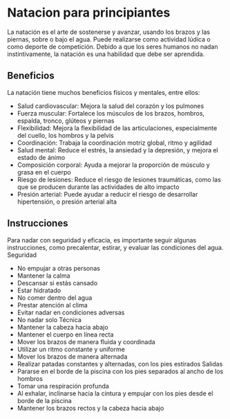 # Natacion para principiantes 

La natación es el arte de sostenerse y avanzar, usando los brazos y las piernas, sobre o bajo el agua. Puede realizarse como actividad lúdica o como deporte de competición. Debido a que los seres humanos no nadan instintivamente, la natación es una habilidad que debe ser aprendida.

## Beneficios

La natación tiene muchos beneficios físicos y mentales, entre ellos: 
- Salud cardiovascular: Mejora la salud del corazón y los pulmones 
- Fuerza muscular: Fortalece los músculos de los brazos, hombros, espalda, tronco, glúteos y piernas 
- Flexibilidad: Mejora la flexibilidad de las articulaciones, especialmente del cuello, los hombros y la pelvis 
- Coordinación: Trabaja la coordinación motriz global, ritmo y agilidad 
- Salud mental: Reduce el estrés, la ansiedad y la depresión, y mejora el estado de ánimo 
- Composición corporal: Ayuda a mejorar la proporción de músculo y grasa en el cuerpo 
- Riesgo de lesiones: Reduce el riesgo de lesiones traumáticas, como las que se producen durante las actividades de alto impacto 
- Presión arterial: Puede ayudar a reducir el riesgo de desarrollar hipertensión, o presión arterial alta 

## Instrucciones

Para nadar con seguridad y eficacia, es importante seguir algunas instrucciones, como precalentar, estirar, y evaluar las condiciones del agua. 
Seguridad 
- No empujar a otras personas
- Mantener la calma
- Descansar si estás cansado
- Estar hidratado
- No comer dentro del agua
- Prestar atención al clima
- Evitar nadar en condiciones adversas
- No nadar solo
Técnica 
- Mantener la cabeza hacia abajo
- Mantener el cuerpo en línea recta
- Mover los brazos de manera fluida y coordinada
- Utilizar un ritmo constante y uniforme
- Mover los brazos de manera alternada
- Realizar patadas constantes y alternadas, con los pies estirados
Salidas 
- Pararse en el borde de la piscina con los pies separados al ancho de los hombros
- Tomar una respiración profunda
- Al exhalar, inclinarse hacia la cintura y empujar con los pies desde el borde de la piscina
- Mantener los brazos rectos y la cabeza hacia abajo